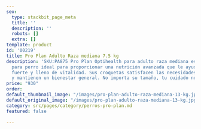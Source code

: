 ```yaml
---
seo:
  type: stackbit_page_meta
  title: ''
  description: ''
  robots: []
  extra: []
template: product
id: '00219'
title: Pro Plan Adulto Raza mediana 7.5 kg
description: 'SKU:PA875 Pro Plan Optihealth para adulto raza mediana es el alimento
  para perro ideal para proporcionar una nutrición avanzada que le ayudará mantenerse
  fuerte y lleno de vitalidad. Sus croquetas satisfacen las necesidades nutricionales
  y mantienen un bienestar general. No importa su tamaño, tu cuidado no tiene límites. '
price: "930"
order: 
default_thumbnail_image: "/images/pro-plan-adulto-raza-mediana-13-kg.jpg"
default_original_image: "/images/pro-plan-adulto-raza-mediana-13-kg.jpg"
category: src/pages/category/perros-pro-plan.md
featured: false

---
```

